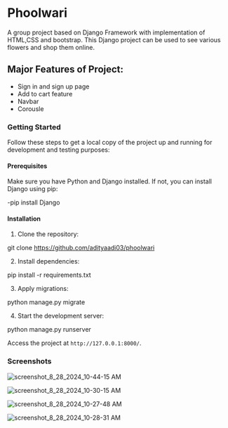 # Phoolwari
A group project based on Django Framework with implementation of HTML,CSS and bootstrap.
This Django project can be used to see various flowers and shop them online.
## Major Features of Project:
  - Sign in and sign up page
  - Add to cart feature
  - Navbar
  - Corousle
### Getting Started

Follow these steps to get a local copy of the project up and running for development and testing purposes:

#### Prerequisites

Make sure you have Python and Django installed. If not, you can install Django using pip:

  -pip install Django


#### Installation

1. Clone the repository:

  git clone https://github.com/adityaadi03/phoolwari


2. Install dependencies:

  pip install -r requirements.txt


3. Apply migrations:

  python manage.py migrate


4. Start the development server:

  python manage.py runserver

Access the project at `http://127.0.0.1:8000/`.

### Screenshots 

![screenshot_8_28_2024_10-44-15 AM](https://github.com/user-attachments/assets/99540277-fc17-4246-bdbf-6b65f29286f7)

![screenshot_8_28_2024_10-30-15 AM](https://github.com/user-attachments/assets/abaa4140-1b89-4aeb-ac4a-6f621fe693a3)

![screenshot_8_28_2024_10-27-48 AM](https://github.com/user-attachments/assets/35e44bff-31eb-4367-93f4-01ea55cde114)

![screenshot_8_28_2024_10-28-31 AM](https://github.com/user-attachments/assets/2b0143d7-a490-454b-94d1-81849b6be9b1)






